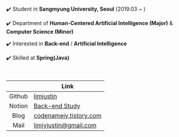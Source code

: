 ✔️ Student in **Sangmyung University, Seoul** (2019.03 ~ )

✔️ Department of **Human-Centered Artificial Intelligence (Major)** & **Computer Science (Minor)**

✔️ Interested in **Back-end** / **Artificial Intelligence**

✔️ Skilled at **Spring(Java)**

<br>

||Link|
|:---:|---|
|Github|[limjustin](https://github.com/limjustin)|
|Notion|[Back-end Study](https://www.notion.so/Back-end-Study-8dc8a44d930241cda4e61ffe8c8e45f9?pvs=21)|
|Blog|[codenamejy.tistory.com](https://codenamejy.tistory.com/)|
|Mail|limjyjustin@gmail.com|
